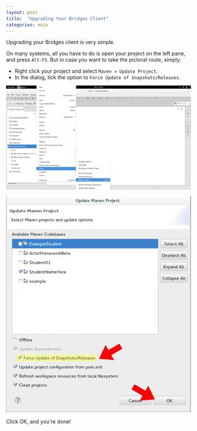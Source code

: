 ```yaml
---
layout: post
title:  "Upgrading Your Bridges Client"
categories: main
---
```


Upgrading your Bridges client is very simple.

On many systems, all you have to do is open your project on the left pane, and press `Alt-F5`.
But in case you want to take the pictoral route, simply:

- Right click your project and select `Maven > Update Project`.
- In the dialog, tick the option to `Force Update of Snapshots/Releases`.


![drawing](/img/Updating/context_menu.png)

![drawing](/img/Updating/dialog.png)

Click OK, and you're done!
